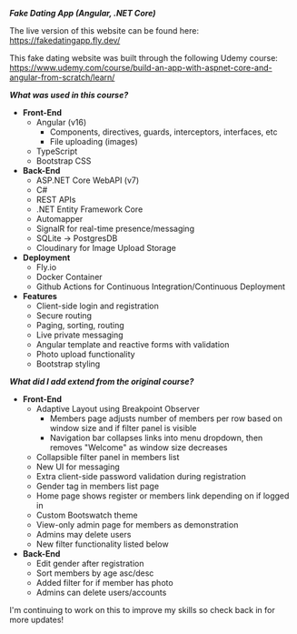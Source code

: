 ***Fake Dating App (Angular, .NET Core)***

The live version of this website can be found here: https://fakedatingapp.fly.dev/

This fake dating website was built through the following Udemy course: https://www.udemy.com/course/build-an-app-with-aspnet-core-and-angular-from-scratch/learn/

***What was used in this course?***
- **Front-End**
  - Angular (v16)
    - Components, directives, guards, interceptors, interfaces, etc
    - File uploading (images)
  - TypeScript
  - Bootstrap CSS
- **Back-End**
  - ASP.NET Core WebAPI (v7)
  - C#
  - REST APIs
  - .NET Entity Framework Core
  - Automapper
  - SignalR for real-time presence/messaging
  - SQLite → PostgresDB
  - Cloudinary for Image Upload Storage
- **Deployment**
  - Fly.io
  - Docker Container
  - Github Actions for Continuous Integration/Continuous Deployment
- **Features**
  - Client-side login and registration
  - Secure routing
  - Paging, sorting, routing
  - Live private messaging
  - Angular template and reactive forms with validation
  - Photo upload functionality
  - Bootstrap styling
    
***What did I add extend from the original course?***
- **Front-End**
  - Adaptive Layout using Breakpoint Observer
    - Members page adjusts number of members per row based on window size and if filter panel is visible
    - Navigation bar collapses links into menu dropdown, then removes "Welcome" as window size decreases
  - Collapsible filter panel in members list
  - New UI for messaging
  - Extra client-side password validation during registration
  - Gender tag in members list page
  - Home page shows register or members link depending on if logged in
  - Custom Bootswatch theme
  - View-only admin page for members as demonstration
  - Admins may delete users
  - New filter functionality listed below
- **Back-End**
  - Edit gender after registration
  - Sort members by age asc/desc
  - Added filter for if member has photo
  - Admins can delete users/accounts
    
I'm continuing to work on this to improve my skills so check back in for more updates!
